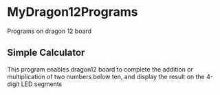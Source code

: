 # MyDragon12Programs
Programs on dragon 12 board
## Simple Calculator
This program enables dragon12 board to complete the addition or multiplication of two numbers below ten, and display the result on the 4-digit LED segments

